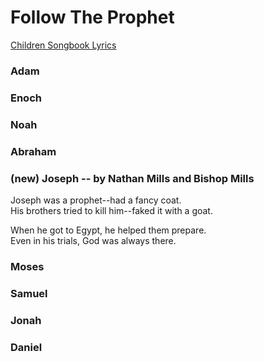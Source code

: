 # Follow The Prophet
[Children Songbook Lyrics](https://www.churchofjesuschrist.org/music/library/childrens-songbook/follow-the-prophet?lang=eng)

### Adam
### Enoch
### Noah
### Abraham

### (new) Joseph -- by Nathan Mills and Bishop Mills
Joseph was a prophet--had a fancy coat.  
His brothers tried to kill him--faked it with a goat.  

When he got to Egypt, he helped them prepare.  
Even in his trials, God was always there.  

### Moses
### Samuel
### Jonah
### Daniel
